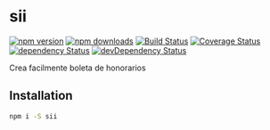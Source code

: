 # sii

[![npm version](https://img.shields.io/npm/v/sii.svg?style=flat-square)](https://www.npmjs.com/package/sii)
[![npm downloads](https://img.shields.io/npm/dm/sii.svg?style=flat-square)](https://www.npmjs.com/package/sii)
[![Build Status](https://img.shields.io/travis/lgaticaq/sii.svg?style=flat-square)](https://travis-ci.org/lgaticaq/sii)
[![Coverage Status](https://img.shields.io/coveralls/lgaticaq/sii/master.svg?style=flat-square)](https://coveralls.io/github/lgaticaq/sii?branch=master)
[![dependency Status](https://img.shields.io/david/lgaticaq/sii.svg?style=flat-square)](https://david-dm.org/lgaticaq/sii#info=dependencies)
[![devDependency Status](https://img.shields.io/david/dev/lgaticaq/sii.svg?style=flat-square)](https://david-dm.org/lgaticaq/sii#info=devDependencies)

Crea facilmente boleta de honorarios

## Installation
```bash
npm i -S sii
```
